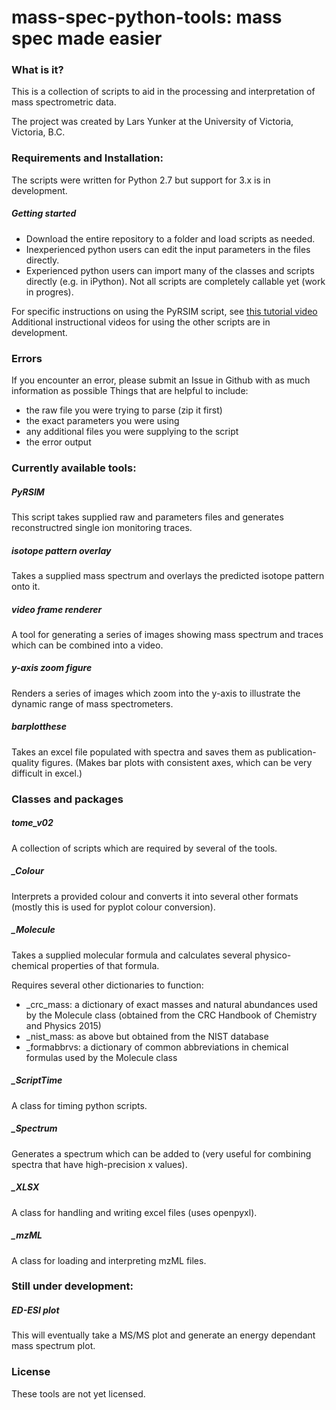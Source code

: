 # mass-spec-python-tools: mass spec made easier

### What is it?
This is a collection of scripts to aid in the processing and interpretation of mass spectrometric data. 

The project was created by Lars Yunker at the University of Victoria, Victoria, B.C.

### Requirements and Installation:
The scripts were written for Python 2.7 but support for 3.x is in development.

##### Getting started
* Download the entire repository to a folder and load scripts as needed. 
* Inexperienced python users can edit the input parameters in the files directly. 
* Experienced python users can import many of the classes and scripts directly (e.g. in iPython). Not all scripts are completely callable yet (work in progres). 

For specific instructions on using the PyRSIM script, see [this tutorial video](https://www.youtube.com/watch?v=zc8i54EiCGY)
Additional instructional videos for using the other scripts are in development.

### Errors
If you encounter an error, please submit an Issue in Github with as much information as possible
Things that are helpful to include:
* the raw file you were trying to parse (zip it first)
* the exact parameters you were using
* any additional files you were supplying to the script
* the error output

### Currently available tools:
##### PyRSIM
This script takes supplied raw and parameters files and generates reconstructred single ion monitoring traces. 
##### isotope pattern overlay
Takes a supplied mass spectrum and overlays the predicted isotope pattern onto it. 
##### video frame renderer
A tool for generating a series of images showing mass spectrum and traces which can be combined into a video. 
##### y-axis zoom figure
Renders a series of images which zoom into the y-axis to illustrate the dynamic range of mass spectrometers. 
##### barplotthese
Takes an excel file populated with spectra and saves them as publication-quality figures. (Makes bar plots with consistent axes, which can be very difficult in excel.)

### Classes and packages
##### tome_v02
A collection of scripts which are required by several of the tools. 
##### _Colour
Interprets a provided colour and converts it into several other formats (mostly this is used for pyplot colour conversion). 
##### _Molecule
Takes a supplied molecular formula and calculates several physico-chemical properties of that formula. 

Requires several other dictionaries to function:
* _crc_mass: a dictionary of exact masses and natural abundances used by the Molecule class (obtained from the CRC Handbook of Chemistry and Physics 2015)
* _nist_mass: as above but obtained from the NIST database
* _formabbrvs: a dictionary of common abbreviations in chemical formulas used by the Molecule class

##### _ScriptTime
A class for timing python scripts. 
##### _Spectrum
Generates a spectrum which can be added to (very useful for combining spectra that have high-precision x values). 
##### _XLSX
A class for handling and writing excel files (uses openpyxl). 
##### _mzML
A class for loading and interpreting mzML files. 

### Still under development:
##### ED-ESI plot
This will eventually take a MS/MS plot and generate an energy dependant mass spectrum plot. 

### License
These tools are not yet licensed. 